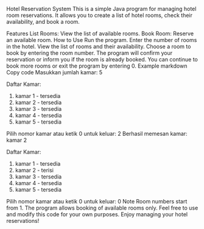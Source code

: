 Hotel Reservation System
This is a simple Java program for managing hotel room reservations. It allows you to create a list of hotel rooms, check their availability, and book a room.

Features
List Rooms: View the list of available rooms.
Book Room: Reserve an available room.
How to Use
Run the program.
Enter the number of rooms in the hotel.
View the list of rooms and their availability.
Choose a room to book by entering the room number.
The program will confirm your reservation or inform you if the room is already booked.
You can continue to book more rooms or exit the program by entering 0.
Example
markdown
Copy code
Masukkan jumlah kamar: 5

Daftar Kamar:
1. kamar 1 - tersedia
2. kamar 2 - tersedia
3. kamar 3 - tersedia
4. kamar 4 - tersedia
5. kamar 5 - tersedia

Pilih nomor kamar atau ketik 0 untuk keluar:
2
Berhasil memesan kamar: kamar 2

Daftar Kamar:
1. kamar 1 - tersedia
2. kamar 2 - terisi
3. kamar 3 - tersedia
4. kamar 4 - tersedia
5. kamar 5 - tersedia

Pilih nomor kamar atau ketik 0 untuk keluar:
0
Note
Room numbers start from 1.
The program allows booking of available rooms only.
Feel free to use and modify this code for your own purposes. Enjoy managing your hotel reservations!





